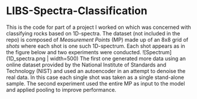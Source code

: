 # LIBS-Spectra-Classification

This is the code for part of a project I worked on which was concerned with classifying rocks based on 1D-spectra. The dataset (not included in the repo) is composed of _Measurement Points_ (MP) made up of an 8x8 grid of _shots_ where each shot is one such 1D-spectrum. Each shot appears as in the figure below and two experiments were conducted.
![Spectrum](1D_spectra.png | width=500)
The first one generated more data using an online dataset provided by the National Institute of Standards and Technology (NIST) and used an autoencoder in an attempt to denoise the real data. In this case each single shot was taken as a single stand-alone sample. The second experiment used the entire MP as input to the model and applied pooling to improve performance.
